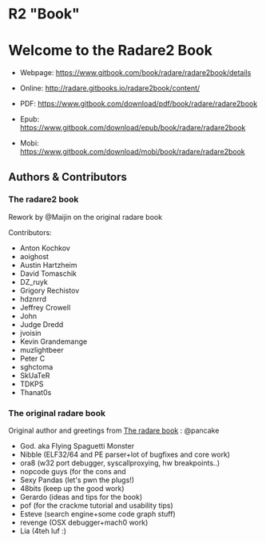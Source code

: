 # R2 "Book"

# Welcome to the Radare2 Book

* Webpage: https://www.gitbook.com/book/radare/radare2book/details


* Online: http://radare.gitbooks.io/radare2book/content/
* PDF: https://www.gitbook.com/download/pdf/book/radare/radare2book
* Epub: https://www.gitbook.com/download/epub/book/radare/radare2book
* Mobi: https://www.gitbook.com/download/mobi/book/radare/radare2book

## Authors & Contributors

### The radare2 book

Rework by @Maijin on the original radare book

Contributors: 

* Anton Kochkov
* aoighost
* Austin Hartzheim
* David Tomaschik
* DZ_ruyk
* Grigory Rechistov
* hdznrrd
* Jeffrey Crowell
* John
* Judge Dredd
* jvoisin
* Kevin Grandemange
* muzlightbeer
* Peter C
* sghctoma
* SkUaTeR
* TDKPS
* Thanat0s

### The original radare book

Original author and greetings from [The radare book](http://www.radare.org/get/radare.pdf) : @pancake

- God. aka Flying Spaguetti Monster
- Nibble (ELF32/64 and PE parser+lot of bugfixes and core work)
- ora8 (w32 port debugger, syscallproxying, hw breakpoints..)
- nopcode guys (for the cons and
- Sexy Pandas (let's pwn the plugs!)
- 48bits (keep up the good work)
- Gerardo (ideas and tips for the book)
- pof (for the crackme tutorial and usability tips)
- Esteve (search engine+some code graph stuff)
- revenge (OSX debugger+mach0 work)
- Lia (4teh luf :)





